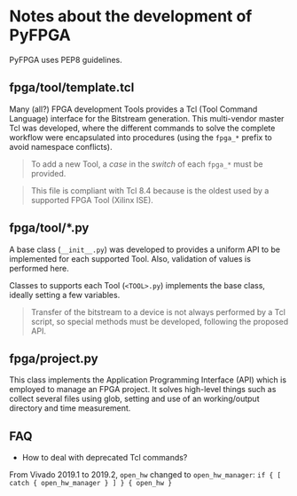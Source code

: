 # Notes about the development of PyFPGA

PyFPGA uses PEP8 guidelines.

## fpga/tool/template.tcl

Many (all?) FPGA development Tools provides a Tcl (Tool Command Language)
interface for the Bitstream generation.
This multi-vendor master Tcl was developed, where the different commands to
solve the complete workflow were encapsulated into procedures
(using the `fpga_*` prefix to avoid namespace conflicts).

> To add a new Tool, a *case* in the *switch* of each `fpga_*` must be
> provided.

> This file is compliant with Tcl 8.4 because is the oldest used by a
> supported FPGA Tool (Xilinx ISE).

## fpga/tool/*.py

A base class (`__init__.py`) was developed to provides a uniform API to be
implemented for each supported Tool.
Also, validation of values is performed here.

Classes to supports each Tool (`<TOOL>.py`) implements the base class, ideally
setting a few variables.

> Transfer of the bitstream to a device is not always performed by a Tcl
> script, so special methods must be developed, following the proposed API.

## fpga/project.py

This class implements the Application Programming Interface (API) which is
employed to manage an FPGA project. It solves high-level things such as
collect several files using glob, setting and use of an working/output
directory and time measurement.

## FAQ

* How to deal with deprecated Tcl commands?

From Vivado 2019.1 to 2019.2, `open_hw` changed to `open_hw_manager`:
```if { [ catch { open_hw_manager } ] } { open_hw }```
